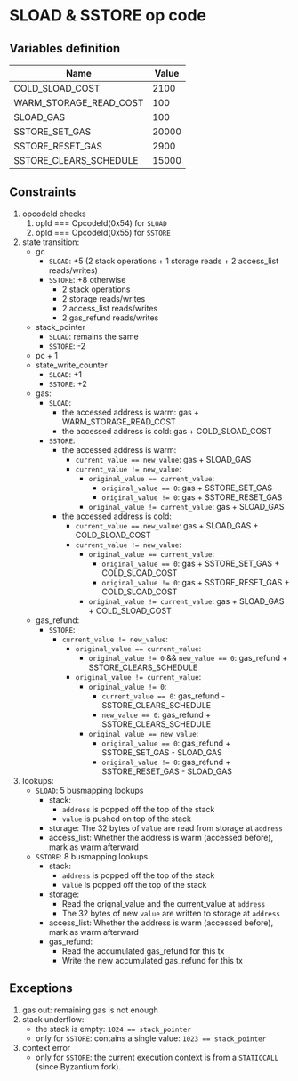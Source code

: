 # SLOAD & SSTORE op code

## Variables definition

| Name | Value |
| - | - |
| COLD_SLOAD_COST | 2100 |
| WARM_STORAGE_READ_COST | 100 |
| SLOAD_GAS | 100 |
| SSTORE_SET_GAS | 20000 |
| SSTORE_RESET_GAS | 2900 |
| SSTORE_CLEARS_SCHEDULE | 15000 |

## Constraints

1. opcodeId checks
   1. opId === OpcodeId(0x54) for `SLOAD`
   2. opId === OpcodeId(0x55) for `SSTORE`
2. state transition:
   - gc
     - `SLOAD`: +5 (2 stack operations + 1 storage reads + 2 access_list reads/writes)
     - `SSTORE`: +8 otherwise
       + 2 stack operations
       + 2 storage reads/writes
       + 2 access_list reads/writes
       + 2 gas_refund reads/writes
   - stack_pointer
     - `SLOAD`: remains the same
     - `SSTORE`: -2
   - pc + 1
   - state_write_counter
       - `SLOAD`: +1
       - `SSTORE`: +2
   - gas:
     - `SLOAD`:
       + the accessed address is warm: gas + WARM_STORAGE_READ_COST
       + the accessed address is cold: gas + COLD_SLOAD_COST
     - `SSTORE`:
       + the accessed address is warm:
         * `current_value == new_value`: gas + SLOAD_GAS
         * `current_value != new_value`:
           - `original_value == current_value`:
             - `original_value == 0`: gas + SSTORE_SET_GAS
             - `original_value != 0`: gas + SSTORE_RESET_GAS
           - `original_value != current_value`: gas + SLOAD_GAS
       + the accessed address is cold:
         * `current_value == new_value`: gas + SLOAD_GAS + COLD_SLOAD_COST
         * `current_value != new_value`:
           - `original_value == current_value`:
             - `original_value == 0`: gas + SSTORE_SET_GAS + COLD_SLOAD_COST
             - `original_value != 0`: gas + SSTORE_RESET_GAS + COLD_SLOAD_COST
           - `original_value != current_value`: gas + SLOAD_GAS + COLD_SLOAD_COST
   * gas_refund:
     - `SSTORE`:
       + `current_value != new_value`:
         * `original_value == current_value`:
           * `original_value != 0` && `new_value == 0`: gas_refund + SSTORE_CLEARS_SCHEDULE
         * `original_value != current_value`:
           * `original_value != 0`:
             - `current_value == 0`: gas_refund - SSTORE_CLEARS_SCHEDULE
             - `new_value == 0`: gas_refund + SSTORE_CLEARS_SCHEDULE
           * `original_value == new_value`:
             - `original_value == 0`: gas_refund + SSTORE_SET_GAS - SLOAD_GAS
             - `original_value != 0`: gas_refund + SSTORE_RESET_GAS - SLOAD_GAS
3. lookups:
   - `SLOAD`: 5 busmapping lookups
     - stack:
       - `address` is popped off the top of the stack
       - `value` is pushed on top of the stack
     - storage: The 32 bytes of `value` are read from storage at `address`
     - access_list: Whether the address is warm (accessed before), mark as warm afterward
   - `SSTORE`: 8 busmapping lookups
     - stack:
       - `address` is popped off the top of the stack
       - `value` is popped off the top of the stack
     - storage:
       - Read the orignal_value and the current_value at `address`
       - The 32 bytes of new `value` are written to storage at `address`
     - access_list: Whether the address is warm (accessed before), mark as warm afterward
     - gas_refund:
       + Read the accumulated gas_refund for this tx
       + Write the new accumulated gas_refund for this tx

## Exceptions

1. gas out: remaining gas is not enough
2. stack underflow:
   - the stack is empty: `1024 == stack_pointer`
   - only for `SSTORE`: contains a single value: `1023 == stack_pointer`
3. context error
   - only for `SSTORE`: the current execution context is from a `STATICCALL` (since Byzantium fork).
